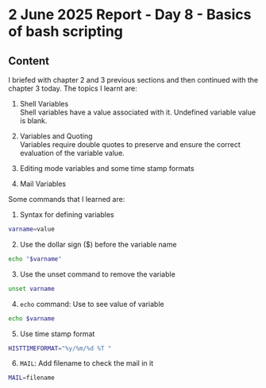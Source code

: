 # 2 June 2025 Report - Day 8 - Basics of bash scripting

## Content

I briefed with chapter 2 and 3 previous sections and then continued with the chapter 3 today. The topics I learnt are:

1. Shell Variables  
Shell variables have a value associated with it. Undefined variable value is blank.

2. Variables and Quoting    
Variables require double quotes to preserve and ensure the correct evaluation of the variable value.

3. Editing mode variables and some time stamp formats

4. Mail Variables   

Some commands that I learned are:

1. Syntax for defining variables 
```bash
varname=value
```

2. Use the dollar sign ($) before the variable name
```bash
echo "$varname"
```

3. Use the unset command to remove the variable
```bash
unset varname
```
4. `echo` command: Use to see value of variable
```bash
echo $varname
```
5. Use time stamp format
```bash
HISTTIMEFORMAT="%y/%m/%d %T "
```

6. `MAIL`: Add filename to check the mail in it
```bash
MAIL=filename
```
